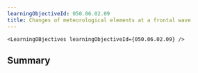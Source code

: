 ```yaml
---
learningObjectiveId: 050.06.02.09
title: Changes of meteorological elements at a frontal wave
---
```


```tsx eval
<LearningOBjectives learningObjectiveId={050.06.02.09} />
```

## Summary
